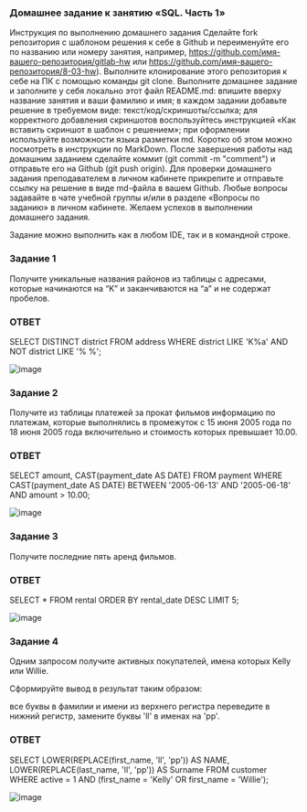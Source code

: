 ### Домашнее задание к занятию «SQL. Часть 1»
Инструкция по выполнению домашнего задания
Сделайте fork репозитория c шаблоном решения к себе в Github и переименуйте его по названию или номеру занятия, например, https://github.com/имя-вашего-репозитория/gitlab-hw или https://github.com/имя-вашего-репозитория/8-03-hw).
Выполните клонирование этого репозитория к себе на ПК с помощью команды git clone.
Выполните домашнее задание и заполните у себя локально этот файл README.md:
впишите вверху название занятия и ваши фамилию и имя;
в каждом задании добавьте решение в требуемом виде: текст/код/скриншоты/ссылка;
для корректного добавления скриншотов воспользуйтесь инструкцией «Как вставить скриншот в шаблон с решением»;
при оформлении используйте возможности языка разметки md. Коротко об этом можно посмотреть в инструкции по MarkDown.
После завершения работы над домашним заданием сделайте коммит (git commit -m "comment") и отправьте его на Github (git push origin).
Для проверки домашнего задания преподавателем в личном кабинете прикрепите и отправьте ссылку на решение в виде md-файла в вашем Github.
Любые вопросы задавайте в чате учебной группы и/или в разделе «Вопросы по заданию» в личном кабинете.
Желаем успехов в выполнении домашнего задания.

Задание можно выполнить как в любом IDE, так и в командной строке.

### Задание 1
Получите уникальные названия районов из таблицы с адресами, которые начинаются на “K” и заканчиваются на “a” и не содержат пробелов.
### ОТВЕТ

SELECT DISTINCT district
FROM address
WHERE district  LIKE 'K%a' AND NOT district LIKE '% %';

![image](https://github.com/goddim/HW_netology_main/assets/132663924/ada8ed00-e435-4f26-8775-ed2fdaa62d37)


### Задание 2
Получите из таблицы платежей за прокат фильмов информацию по платежам, которые выполнялись в промежуток с 15 июня 2005 года по 18 июня 2005 года включительно и стоимость которых превышает 10.00.
### ОТВЕТ

SELECT amount, CAST(payment_date AS DATE)
FROM payment
WHERE CAST(payment_date AS DATE) BETWEEN '2005-06-13' AND '2005-06-18' AND amount > 10.00;

![image](https://github.com/goddim/HW_netology_main/assets/132663924/fc61469d-2500-4e39-b561-e6d06ae44a71)

### Задание 3
Получите последние пять аренд фильмов.
### ОТВЕТ

SELECT *
FROM rental
ORDER BY rental_date DESC
LIMIT 5;

![image](https://github.com/goddim/HW_netology_main/assets/132663924/f5ee8334-e41e-46fb-9604-f8a308a52fb6)


 ### Задание 4
Одним запросом получите активных покупателей, имена которых Kelly или Willie.

Сформируйте вывод в результат таким образом:

все буквы в фамилии и имени из верхнего регистра переведите в нижний регистр,
замените буквы 'll' в именах на 'pp'.
### ОТВЕТ
SELECT 
    LOWER(REPLACE(first_name, 'll', 'pp')) AS NAME,
    LOWER(REPLACE(last_name, 'll', 'pp')) AS Surname
FROM 
    customer
WHERE 
    active = 1
    AND (first_name = 'Kelly' OR first_name = 'Willie');

![image](https://github.com/goddim/HW_netology_main/assets/132663924/acc6b500-f895-48b1-b2bc-ea7af177920b)

